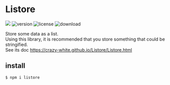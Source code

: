 # Listore

[![](https://badgen.net/packagephobia/install/listore)](https://packagephobia.com/result?p=listore)
![version](https://img.shields.io/npm/v/listore)
![license](https://img.shields.io/npm/l/listore)
![download](https://img.shields.io/npm/dt/listore)

Store some data as a list.  
Using this library, it is recommended that you store something that could be stringified.  
See its doc <https://crazy-white.github.io/Listore/Listore.html>

## install

```sh
$ npm i listore
```
